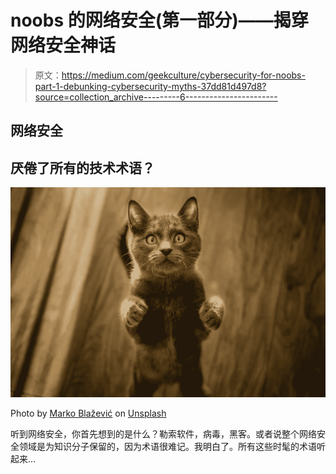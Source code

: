 # noobs 的网络安全(第一部分)——揭穿网络安全神话

> 原文：<https://medium.com/geekculture/cybersecurity-for-noobs-part-1-debunking-cybersecurity-myths-37dd81d497d8?source=collection_archive---------6----------------------->

## 网络安全

## 厌倦了所有的技术术语？

![](img/ffdb54647511d0d5ec0f0676eb8a3bb1.png)

Photo by [Marko Blažević](https://unsplash.com/@kerber?utm_source=medium&utm_medium=referral) on [Unsplash](https://unsplash.com?utm_source=medium&utm_medium=referral)

听到网络安全，你首先想到的是什么？勒索软件，病毒，黑客。或者说整个网络安全领域是为知识分子保留的，因为术语很难记。我明白了。所有这些时髦的术语听起来…